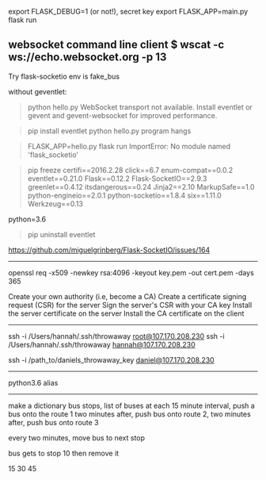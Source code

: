 export FLASK_DEBUG=1 (or not!), secret key
export FLASK_APP=main.py
flask run

websocket command line client
$ wscat -c ws://echo.websocket.org -p 13
----------------

Try flask-socketio
env is fake_bus

without geventlet:
>python hello.py
WebSocket transport not available. Install eventlet or gevent and gevent-websocket for improved performance.

>pip install eventlet
>python hello.py 
program hangs

>FLASK_APP=hello.py flask run
ImportError: No module named 'flask_socketio'

> pip freeze
certifi==2016.2.28
click==6.7
enum-compat==0.0.2
eventlet==0.21.0
Flask==0.12.2
Flask-SocketIO==2.9.3
greenlet==0.4.12
itsdangerous==0.24
Jinja2==2.10
MarkupSafe==1.0
python-engineio==2.0.1
python-socketio==1.8.4
six==1.11.0
Werkzeug==0.13

python=3.6

>pip uninstall eventlet

https://github.com/miguelgrinberg/Flask-SocketIO/issues/164

---------------

<!-- https://stackoverflow.com/questions/10175812/how-to-create-a-self-signed-certificate-with-openssl -->

<!-- https://stackoverflow.com/questions/21297139/how-do-you-sign-certificate-signing-request-with-your-certification-authority/21340898#21340898 -->

openssl req -x509 -newkey rsa:4096 -keyout key.pem -out cert.pem -days 365


Create your own authority (i.e, become a CA)
Create a certificate signing request (CSR) for the server
Sign the server's CSR with your CA key
Install the server certificate on the server
Install the CA certificate on the client


----
ssh -i  /Users/hannah/.ssh/throwaway root@107.170.208.230
ssh -i /Users/hannah/.ssh/throwaway hannah@107.170.208.230 

ssh -i /path_to/daniels_throwaway_key daniel@107.170.208.230

----
python3.6 alias

------
make a dictionary
bus stops, list of buses
at each 15 minute interval, push a bus onto the route 1 
two minutes after, push bus onto route 2,
two minutes after, push bus onto route 3

every two minutes, move bus to next stop

bus gets to stop 10 then remove it

15 30 45






